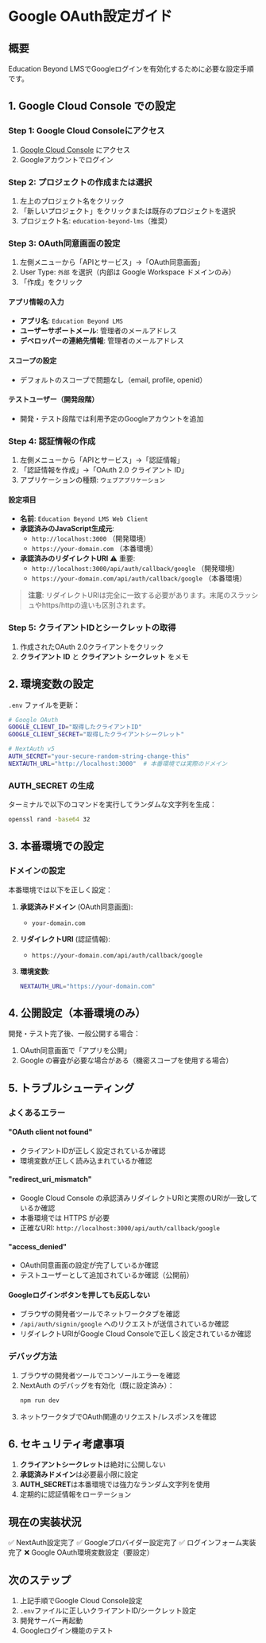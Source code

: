 # Google OAuth設定ガイド

## 概要

Education Beyond LMSでGoogleログインを有効化するために必要な設定手順です。

## 1. Google Cloud Console での設定

### Step 1: Google Cloud Consoleにアクセス
1. [Google Cloud Console](https://console.cloud.google.com/) にアクセス
2. Googleアカウントでログイン

### Step 2: プロジェクトの作成または選択
1. 左上のプロジェクト名をクリック
2. 「新しいプロジェクト」をクリックまたは既存のプロジェクトを選択
3. プロジェクト名: `education-beyond-lms`（推奨）

### Step 3: OAuth同意画面の設定
1. 左側メニューから「APIとサービス」→「OAuth同意画面」
2. User Type: `外部` を選択（内部は Google Workspace ドメインのみ）
3. 「作成」をクリック

#### アプリ情報の入力
- **アプリ名**: `Education Beyond LMS`
- **ユーザーサポートメール**: 管理者のメールアドレス
- **デベロッパーの連絡先情報**: 管理者のメールアドレス

#### スコープの設定
- デフォルトのスコープで問題なし（email, profile, openid）

#### テストユーザー（開発段階）
- 開発・テスト段階では利用予定のGoogleアカウントを追加

### Step 4: 認証情報の作成
1. 左側メニューから「APIとサービス」→「認証情報」
2. 「認証情報を作成」→「OAuth 2.0 クライアント ID」
3. アプリケーションの種類: `ウェブアプリケーション`

#### 設定項目
- **名前**: `Education Beyond LMS Web Client`
- **承認済みのJavaScript生成元**:
  - `http://localhost:3000` （開発環境）
  - `https://your-domain.com` （本番環境）
- **承認済みのリダイレクトURI** ⚠️ 重要:
  - `http://localhost:3000/api/auth/callback/google` （開発環境）
  - `https://your-domain.com/api/auth/callback/google` （本番環境）

> **注意**: リダイレクトURIは完全に一致する必要があります。末尾のスラッシュやhttps/httpの違いも区別されます。

### Step 5: クライアントIDとシークレットの取得
1. 作成されたOAuth 2.0クライアントをクリック
2. **クライアント ID** と **クライアント シークレット** をメモ

## 2. 環境変数の設定

`.env` ファイルを更新：

```bash
# Google OAuth
GOOGLE_CLIENT_ID="取得したクライアントID"
GOOGLE_CLIENT_SECRET="取得したクライアントシークレット"

# NextAuth v5
AUTH_SECRET="your-secure-random-string-change-this"
NEXTAUTH_URL="http://localhost:3000"  # 本番環境では実際のドメイン
```

### AUTH_SECRET の生成
ターミナルで以下のコマンドを実行してランダムな文字列を生成：

```bash
openssl rand -base64 32
```

## 3. 本番環境での設定

### ドメインの設定
本番環境では以下を正しく設定：

1. **承認済みドメイン** (OAuth同意画面):
   - `your-domain.com`

2. **リダイレクトURI** (認証情報):
   - `https://your-domain.com/api/auth/callback/google`

3. **環境変数**:
   ```bash
   NEXTAUTH_URL="https://your-domain.com"
   ```

## 4. 公開設定（本番環境のみ）

開発・テスト完了後、一般公開する場合：

1. OAuth同意画面で「アプリを公開」
2. Google の審査が必要な場合がある（機密スコープを使用する場合）

## 5. トラブルシューティング

### よくあるエラー

#### "OAuth client not found"
- クライアントIDが正しく設定されているか確認
- 環境変数が正しく読み込まれているか確認

#### "redirect_uri_mismatch"
- Google Cloud Console の承認済みリダイレクトURIと実際のURIが一致しているか確認
- 本番環境では HTTPS が必要
- 正確なURI: `http://localhost:3000/api/auth/callback/google`

#### "access_denied"
- OAuth同意画面の設定が完了しているか確認
- テストユーザーとして追加されているか確認（公開前）

#### Googleログインボタンを押しても反応しない
- ブラウザの開発者ツールでネットワークタブを確認
- `/api/auth/signin/google` へのリクエストが送信されているか確認
- リダイレクトURIがGoogle Cloud Consoleで正しく設定されているか確認

### デバッグ方法

1. ブラウザの開発者ツールでコンソールエラーを確認
2. NextAuth のデバッグを有効化（既に設定済み）：
   ```bash
   npm run dev
   ```
3. ネットワークタブでOAuth関連のリクエスト/レスポンスを確認

## 6. セキュリティ考慮事項

1. **クライアントシークレット**は絶対に公開しない
2. **承認済みドメイン**は必要最小限に設定
3. **AUTH_SECRET**は本番環境では強力なランダム文字列を使用
4. 定期的に認証情報をローテーション

## 現在の実装状況

✅ NextAuth設定完了
✅ Googleプロバイダー設定完了
✅ ログインフォーム実装完了
❌ Google OAuth環境変数設定（要設定）

## 次のステップ

1. 上記手順でGoogle Cloud Console設定
2. `.env`ファイルに正しいクライアントID/シークレット設定
3. 開発サーバー再起動
4. Googleログイン機能のテスト